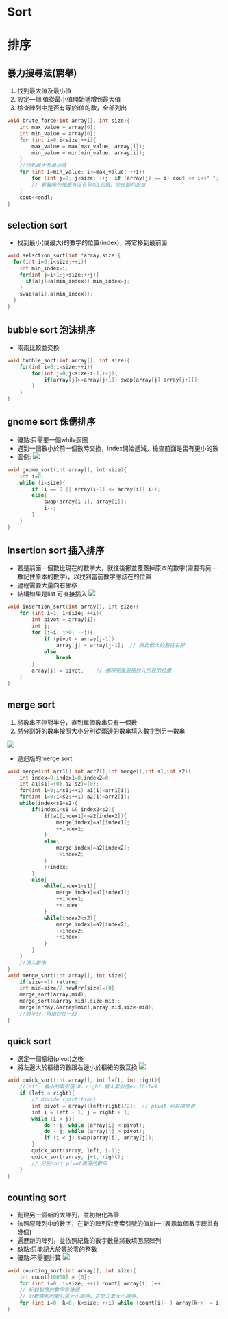 # Sort

# 排序
<!--more-->
## 暴力搜尋法(窮舉)

1. 找到最大值及最小值
2. 設定一個i值從最小值開始遞增到最大值
3. 檢查陣列中是否有等於i值的數，全部列出

```C++
void brute_force(int array[], int size){
    int max_value = array[0];
    int min_value = array[0];
    for (int i=0;i<size;++i){
        max_value = max(max_value, array[i]);
        min_value = min(min_value, array[i]);
    }
    //找到最大及最小值
    for (int i=min_value; i<=max_value; ++i){
        for (int j=0; j<size; ++j) if (array[j] == i) cout << i<<" ";
        // 看看陣列裡面有沒有等於i的值，全部都列出來
    }
    cout<<endl;
}
```
## selection sort
* 找到最小(或最大)的數字的位置(index)，將它移到最前面
```C++
void selsction_sort(int *array,size){
  for(int i=0;i<size;++i){
    int min_index=i;
    for(int j=i+1;j<size;++j){
      if(a[j]<a[min_index]) min_index=j;
    }
    swap(a[i],a[min_index]);
  }
}
```
## bubble sort 泡沫排序
* 兩兩比較並交換
```C++
void bubble_sort(int array[], int size){
    for(int i=0;i<size;++i){
        for(int j=0;j<size-i-1;++j){
            if(array[j]>=array[j+1]) swap(array[j],array[j+1]);
        }
    }
}
```
## gnome sort 侏儒排序
* 優點:只需要一個while迴圈
* 遇到一個數小於前一個數時交換，index開始遞減，檢查前面是否有更小的數
* 圖例:
![](https://i.imgur.com/s87CE5z.gif)

```C++
void gnome_sort(int array[], int size){
    int i=0;
    while (i<size){
        if (i == 0 || array[i-1] <= array[i]) i++;
        else{
            swap(array[i-1], array[i]);
            i--;
        }
    }
}
```
## Insertion sort 插入排序
* 若是前面一個數比現在的數字大，就往後挪並覆蓋掉原本的數字(需要有另一數記住原本的數字)，以找到當前數字應該在的位置
* 過程需要大量向右挪移
* 結構如果是list 可直接插入
![](https://i.imgur.com/J0931yG.gif)
```C++
void insertion_sort(int array[], int size){
    for (int i=1; i<size; ++i){
        int pivot = array[i];
        int j;
        for (j=i; j>0; --j){
            if (pivot < array[j-1])
                array[j] = array[j-1];  // 將比較大的數往右挪
            else
                break;
        }
        array[j] = pivot;    // 挪移完後直接放入所在的位置
    }
}
```
## merge sort
1. 將數串不停對半分，直到單個數串只有一個數
2. 將分割好的數串按照大小分別從兩邊的數串填入數字到另一數串 

![](https://i.imgur.com/3JRSjI9.png)

* 遞迴版的merge sort
```C++
void merge(int arr1[],int arr2[],int merge[],int s1,int s2){
    int index=0,index1=0,index2=0;
    int a1[s1]={0},a2[s2]={0};
    for(int i=0;i<s1;++i) a1[i]=arr1[i];
    for(int i=0;i<s2;++i) a2[i]=arr2[i];
    while(index<s1+s2){
        if(index1<s1 && index2<s2){
            if(a1[index1]<=a2[index2]){
                merge[index]=a1[index1];
                ++index1;
            }
            else{
                merge[index]=a2[index2];
                ++index2;
            }
            ++index;
        }
        else{
            while(index1<s1){
                merge[index]=a1[index1];
                ++index1;
                ++index;
            }
            while(index2<s2){
                merge[index]=a2[index2];
                ++index2;
                ++index;
            }
        }
    }
    //填入數串
}
void merge_sort(int array[], int size){
    if(size<=1) return;
    int mid=size/2,newArr[size]={0};
    merge_sort(array,mid);
    merge_sort(&array[mid],size-mid);
    merge(array,&array[mid],array,mid,size-mid);
    //對半分，再組合在一起
}
```
## quick sort
* 選定一個樞紐(pivot)之後
* 將左邊大於樞紐的數跟右邊小於樞紐的數互換
![](https://i.imgur.com/dyJxKxK.png)
```C++
void quick_sort(int array[], int left, int right){
    //left: 最小的索引值:0，right:最大索引值ex:10-1=9
    if (left < right){
        // divide (partition)
        int pivot = array[(left+right)/2];  // pivot 可以隨便選
        int i = left - 1, j = right + 1;
        while (i < j){
            do ++i; while (array[i] < pivot);
            do --j; while (array[j] > pivot);
            if (i < j) swap(array[i], array[j]);
        }
        quick_sort(array, left, i-1);
        quick_sort(array, j+1, right);
        // 分別sort pivot兩邊的數串
    }
}
```

## counting sort
* 創建另一個新的大陣列，並初始化為零
* 依照原陣列中的數字，在新的陣列對應索引號的值加一
    (表示每個數字總共有幾個)
* 遍歷新的陣列，並依照紀錄的數字數量將數填回原陣列
* 缺點:只能記大於等於零的整數
* 優點:不需要計算
![](https://i.imgur.com/REvgXoQ.png)

```C++
void counting_sort(int array[], int size){
    int count[10000] = {0};
    for (int i=0; i<size; ++i) count[ array[i] ]++;
    // 紀錄對應的數字有幾個
    // 計數陣列的索引值大小順序，正是元素大小順序。
    for (int i=0, k=0; k<size; ++i) while (count[i]--) array[k++] = i;
}
```
